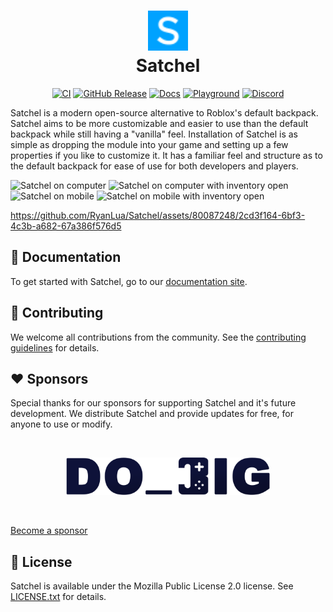 <h1 align="center">
  <img src="docs/assets/favicon.svg" width="64">
  <br>
  Satchel
</h1>

<div align="center">

  [![CI](https://github.com/RyanLua/Satchel/actions/workflows/ci.yml/badge.svg)](https://github.com/RyanLua/Satchel/actions/workflows/ci.yml)
  [![GitHub Release](https://img.shields.io/github/v/release/RyanLua/Satchel)](https://github.com/RyanLua/Satchel/releases)
  [![Docs](https://img.shields.io/badge/docs-website-green.svg)](https://satchel.luau.page/)
  [![Playground](https://img.shields.io/badge/playground-experience-blue)](https://www.roblox.com/games/13592168150)
  [![Discord](https://discord.com/api/guilds/1162303282002272359/widget.png)](https://discord.gg/N2KEnHzrsW)
</div>

Satchel is a modern open-source alternative to Roblox's default backpack. Satchel aims to be more customizable and easier to use than the default backpack while still having a "vanilla" feel. Installation of Satchel is as simple as dropping the module into your game and setting up a few properties if you like to customize it. It has a familiar feel and structure as to the default backpack for ease of use for both developers and players.

<img alt="Satchel on computer" src="assets/SatchelThumbnail1.png" style="width: 49%;"> <img alt="Satchel on computer with inventory open" src="assets/SatchelThumbnail2.png" style="width: 49%;">
<img alt="Satchel on mobile" src="assets/SatchelThumbnail3.png" style="width: 49%;"> <img alt="Satchel on mobile with inventory open" src="assets/SatchelThumbnail4.png" style="width: 49%;">

<https://github.com/RyanLua/Satchel/assets/80087248/2cd3f164-6bf3-4c3b-a682-67a386f576d5>

## 📖 Documentation

To get started with Satchel, go to our [documentation site](https://satchel.luau.page).

## 🙏 Contributing

We welcome all contributions from the community. See the [contributing guidelines](.github/CONTRIBUTING.md) for details.

## ❤️ Sponsors

Special thanks for our sponsors for supporting Satchel and it's future development. We distribute Satchel and provide updates for free, for anyone to use or modify.

<br>

<p align="center">
  <a href="https://www.dobigstudios.com/" target=_blank>
    <picture>
      <source media="(prefers-color-scheme: dark)" srcset="docs/assets/sponsors/do-big-dark.png" height="60">
      <source media="(prefers-color-scheme: light)" srcset="docs/assets/sponsors/do-big-light.png" height="60">
      <img alt="Do Big Studios" src="docs/assets/sponsors/do-big-light.png" height="60">
    </picture>
  </a>
</p>

<br>

[Become a sponsor](https://github.com/sponsors/RyanLua)

## 📃 License

Satchel is available under the Mozilla Public License 2.0 license. See [LICENSE.txt](LICENSE.txt) for details.
